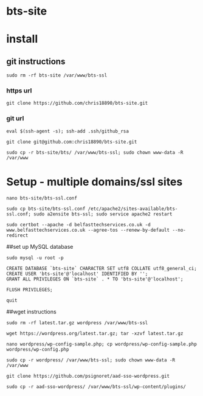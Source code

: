 bts-site
==============

# install

## git instructions

```
sudo rm -rf bts-site /var/www/bts-ssl
```

### https url

```
git clone https://github.com/chris18890/bts-site.git
```

### git url

```
eval $(ssh-agent -s); ssh-add .ssh/github_rsa

git clone git@github.com:chris18890/bts-site.git

sudo cp -r bts-site/bts/ /var/www/bts-ssl; sudo chown www-data -R /var/www
```

# Setup - multiple domains/ssl sites

```
nano bts-site/bts-ssl.conf

sudo cp bts-site/bts-ssl.conf /etc/apache2/sites-available/bts-ssl.conf; sudo a2ensite bts-ssl; sudo service apache2 restart

sudo certbot --apache -d belfasttechservices.co.uk -d www.belfasttechservices.co.uk --agree-tos --renew-by-default --no-redirect
```

##set up MySQL database

```
sudo mysql -u root -p

CREATE DATABASE `bts-site` CHARACTER SET utf8 COLLATE utf8_general_ci;
CREATE USER 'bts-site'@'localhost' IDENTIFIED BY '';
GRANT ALL PRIVILEGES ON `bts-site` . * TO 'bts-site'@'localhost';

FLUSH PRIVILEGES;

quit
```

##wget instructions

```
sudo rm -rf latest.tar.gz wordpress /var/www/bts-ssl

wget https://wordpress.org/latest.tar.gz; tar -xzvf latest.tar.gz

nano wordpress/wp-config-sample.php; cp wordpress/wp-config-sample.php wordpress/wp-config.php

sudo cp -r wordpress/ /var/www/bts-ssl; sudo chown www-data -R /var/www

git clone https://github.com/psignoret/aad-sso-wordpress.git

sudo cp -r aad-sso-wordpress/ /var/www/bts-ssl/wp-content/plugins/
```
